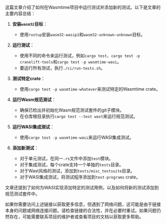 这篇文章介绍了如何在Wasmtime项目中运行测试并添加新的测试。以下是文章的主要内容总结：

1. **安装`wasm32`目标**：
   - 使用`rustup`安装`wasm32-wasip1`和`wasm32-unknown-unknown`目标。

2. **运行测试**：
   - 使用不同的命令来运行测试，例如`cargo test`、`cargo test -p cranelift-tools`和`cargo test -p wasmtime-wasi`。
   - 要运行所有测试，执行`./ci/run-tests.sh`。

3. **测试特定crate**：
   - 使用`cargo test -p wasmtime-whatever`来测试特定的Wasmtime crate。

4. **运行Wasm规范测试**：
   - 确保已检出并初始化Wasm规范测试套件的git子模块。
   - 在仓库根目录执行`cargo test --test wast`来运行规范测试。

5. **运行WASI集成测试**：
   - 使用`cargo test -p wasmtime-wasi`来运行WASI集成测试。

6. **添加新测试**：
   - 对于单元测试，在同一`.rs`文件中添加`test`模块。
   - 对于集成测试，每个crate支持一个单独的`tests`目录。
   - 对于Wast风格的测试，添加到`tests/misc_testsuite`目录。
   - 对于WASI集成测试，将测试程序添加到`test-programs` crate。

文章还提到了如何为WASI实现添加特定的测试用例，以及如何将新的测试添加到规范测试套件中。

如果你需要访问上述链接以获取更多信息，但遇到了网络问题，这可能是由于链接本身的问题或网络连接问题。请检查链接的合法性，并在必要时重试。如果问题仍然存在，可能需要联系项目的维护者或查看项目的文档以获取更多帮助。
